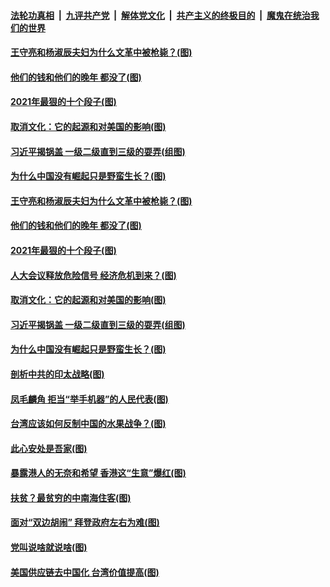 

####  [法轮功真相](../../../../basic/blob/master/README.md?t=03081101) &nbsp;|&nbsp; [九评共产党](../../../../9ping.md/blob/master/README.md?t=03081101) &nbsp;|&nbsp; [解体党文化](../../../../jtdwh.md/blob/master/README.md?t=03081101)  &nbsp;|&nbsp; [共产主义的终极目的](../../../../gczydzjmd.md/blob/master/README.md?t=03081101) &nbsp;|&nbsp; [魔鬼在统治我们的世界](../../../../mgztzwmdsj.md/blob/master/README.md?t=03081101) 

#### [王守亮和杨淑辰夫妇为什么文革中被枪毙？(图)](../pages/p4/964821.md?t=03081101) 

#### [他们的钱和他们的晚年 都没了(图)](../pages/p4/964842.md?t=03081101) 

#### [2021年最狠的十个段子(图)](../pages/p4/964817.md?t=03081101) 

#### [取消文化：它的起源和对美国的影响(图)](../pages/p4/964814.md?t=03081101) 

#### [习近平揭锅盖 一级二级直到三级的耍弄(组图)](../pages/p4/964831.md?t=03081101) 

#### [为什么中国没有崛起只是野蛮生长？(图)](../pages/p4/964738.md?t=03081101) 


#### [王守亮和杨淑辰夫妇为什么文革中被枪毙？(图)](../pages/p4/964821.md?t=03081101) 

#### [他们的钱和他们的晚年 都没了(图)](../pages/p4/964842.md?t=03081101) 

#### [2021年最狠的十个段子(图)](../pages/p4/964817.md?t=03081101) 

#### [人大会议释放危险信号 经济危机到来？(图)](../pages/p4/964822.md?t=03081101) 

#### [取消文化：它的起源和对美国的影响(图)](../pages/p4/964814.md?t=03081101) 

#### [习近平揭锅盖 一级二级直到三级的耍弄(组图)](../pages/p4/964831.md?t=03081101) 

#### [为什么中国没有崛起只是野蛮生长？(图)](../pages/p4/964738.md?t=03081101) 

#### [剖析中共的印太战略(图)](../pages/p4/964735.md?t=03081101) 

#### [凤毛麟角 拒当“举手机器”的人民代表(图)](../pages/p4/964731.md?t=03081101) 

#### [台湾应该如何反制中国的水果战争？(图)](../pages/p4/964682.md?t=03081101) 

#### [此心安处是吾家(图)](../pages/p4/964549.md?t=03081101) 


#### [暴露港人的无奈和希望 香港这“生意”爆红(图)](../pages/p4/964677.md?t=03081101) 

#### [扶贫？最贫穷的中南海住客(图)](../pages/p4/964678.md?t=03081101) 



#### [面对“双边胡闹” 拜登政府左右为难(图)](../pages/p4/964621.md?t=03081101) 

#### [党叫说啥就说啥(图)](../pages/p4/964618.md?t=03081101) 

#### [美国供应链去中国化 台湾价值提高(图)](../pages/p4/964641.md?t=03081101) 

